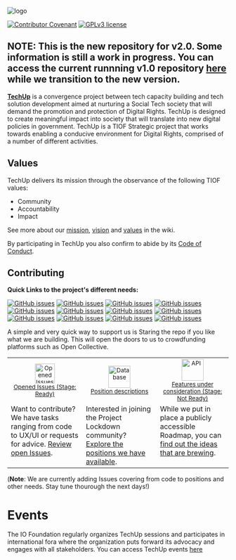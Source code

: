 <a id="top"></a>
![logo](https://user-images.githubusercontent.com/9198668/103223510-5adcb080-4961-11eb-9400-377d6ed310f0.png)



[![Contributor Covenant](https://img.shields.io/badge/Contributor%20Covenant-v2.0%20adopted-ff69b4.svg)](https://github.com/TheIOFoundation/TIOF/wiki/Code-of-Conduct)
[![GPLv3 license](https://img.shields.io/badge/License-GPLv3-blue.svg)](https://github.com/TheIOFoundation/ProjectLockdown/blob/master/LICENSE)

## NOTE: This is the new repository for v2.0. Some information is still a work in progress. You can access the current runnning v1.0 repository <a href="https://github.com/Code-for-All/lockdown/">here</a> while we transition to the new version.

[**TechUp**](https://TheIOFoundation.org/TechUp) is a convergence project between tech capacity building and tech solution development aimed at nurturing a Social Tech society that will demand the promotion and protection of Digital Rights. TechUp is designed to create meaningful impact into society that will translate into new digital policies in government. TechUp is a TIOF Strategic project that works towards enabling a conducive environment for Digital Rights, comprised of a number of different activities.

## Values

TechUp delivers its mission through the observance of the following TIOF values:

- Community
- Accountability
- Impact

See more about our [mission](https://github.com/TheIOFoundation/TIOF/wiki/About/#mission), [vision](https://github.com/TheIOFoundation/TIOF/wiki/About/#vision) and [values](https://github.com/TheIOFoundation/TIOF/wiki/About/#values) in the wiki.

By participating in TechUp you also confirm to abide by its [Code of Conduct](https://github.com/TheIOFoundation/TIOF/wiki/Code-of-Conduct).



## Contributing


**Quick Links to the project's different needs:**

[![GitHub issues](https://img.shields.io/github/issues-search/TheIOFoundation/TechUp?color=%23D44937&query=is%3Aopen+is%3Aissue+label%3A"⌨+Need%3A+Code"+label%3A"✔+Stage%3A+Ready"&label=%E2%8C%A8%20Need%3A%20Code)](https://github.com/TheIOFoundation/TechUp/issues?q=is%3Aopen+is%3Aissue+label%3A%22%E2%9C%94+Stage%3A+Ready%22+label:"%E2%8C%A8%20Need%3A%20Code") [![GitHub issues](https://img.shields.io/github/issues-search/TheIOFoundation/TechUp?color=%23D998FA&query=is%3Aopen+is%3Aissue+label%3A"🎨+Need%3A+Design"+label%3A"✔+Stage%3A+Ready"&label=%F0%9F%8E%A8%20Need%3A%20Design)](https://github.com/TheIOFoundation/TechUp/issues?q=is%3Aopen+is%3Aissue+label%3A%22%E2%9C%94+Stage%3A+Ready%22+label:"%F0%9F%8E%A8%20Need%3A%20Design") [![GitHub issues](https://img.shields.io/github/issues-search/TheIOFoundation/TechUp?color=%23FF8A50&query=is%3Aopen+is%3Aissue+label%3A"🖖+Need%3A+Position"+label%3A"✔+Stage%3A+Ready"&label=%F0%9F%96%96%20Need%3A%20Position)](https://github.com/TheIOFoundation/TechUp/issues?q=is%3Aopen+is%3Aissue+label%3A%22%E2%9C%94+Stage%3A+Ready%22+label:"%F0%9F%96%96%20Need%3A%20Position") [![GitHub issues](https://img.shields.io/github/issues-search/TheIOFoundation/TechUp?color=%2386D677&query=is%3Aopen+is%3Aissue+label%3A"🔋+Need%3A+Resource"+label%3A"✔+Stage%3A+Ready"&label=%F0%9F%94%8B%20Need%3A%20Resource)](https://github.com/TheIOFoundation/TechUp/issues?q=is%3Aopen+is%3Aissue+label%3A%22%E2%9C%94+Stage%3A+Ready%22+label:"%F0%9F%94%8B%20Need%3A%20Resource") [![GitHub issues](https://img.shields.io/github/issues-search/TheIOFoundation/TechUp?color=%230D3B66&query=is%3Aopen+is%3Aissue+label%3A"🗃+Need%3A+Procedure"+label%3A"✔+Stage%3A+Ready"&label=%F0%9F%97%83%20Need%3A%20Procedure)](https://github.com/TheIOFoundation/TechUp/issues?q=is%3Aopen+is%3Aissue+label%3A%22%E2%9C%94+Stage%3A+Ready%22+label:"%F0%9F%97%83%20Need%3A%20Procedure") [![GitHub issues](https://img.shields.io/github/issues-search/TheIOFoundation/TechUp?color=%2317BEBB&query=is%3Aopen+is%3Aissue+label%3A"🔍+Need%3A+Research"+label%3A"✔+Stage%3A+Ready"&label=%F0%9F%94%8D%20Need%3A%20Research)](https://github.com/TheIOFoundation/TechUp/issues?q=is%3Aopen+is%3Aissue+label%3A%22%E2%9C%94+Stage%3A+Ready%22+label:"%F0%9F%94%8D%20Need%3A%20Research") [![GitHub issues](https://img.shields.io/github/issues-search/TheIOFoundation/TechUp?color=%236184D8&query=is%3Aopen+is%3Aissue+label%3A"📑+Need%3A+Documentation"+label%3A"✔+Stage%3A+Ready"&label=%F0%9F%93%91%20Need%3A%20Documentation)](https://github.com/TheIOFoundation/TechUp/issues?q=is%3Aopen+is%3Aissue+label%3A%22%E2%9C%94+Stage%3A+Ready%22+label:"%F0%9F%93%91%20Need%3A%20Documentation") [![GitHub issues](https://img.shields.io/github/issues-search/TheIOFoundation/TechUp?color=%2388e6e8&query=is%3Aopen+is%3Aissue+label%3A"🔁+Need%3A+Translation"+label%3A"✔+Stage%3A+Ready"&label=%F0%9F%94%81%20Need%3A%20Translation)](https://github.com/TheIOFoundation/TechUp/issues?q=is%3Aopen+is%3Aissue+label%3A%22%E2%9C%94+Stage%3A+Ready%22+label:"%F0%9F%94%81%20Need%3A%20Translation") [![GitHub issues](https://img.shields.io/github/issues-search/TheIOFoundation/TechUp?color=%23533A71&query=is%3Aopen+is%3Aissue+label%3A"🛠+Need%3A+Tool"+label%3A"✔+Stage%3A+Ready"&label=%F0%9F%9B%A0%20Need%3A%20Tool)](https://github.com/TheIOFoundation/TechUp/issues?q=is%3Aopen+is%3Aissue+label%3A%22%E2%9C%94+Stage%3A+Ready%22+label:"%F0%9F%9B%A0%20Need%3A%20Tool") [![GitHub issues](https://img.shields.io/github/issues-search/TheIOFoundation/TechUp?color=%23F2E863&query=is%3Aopen+is%3Aissue+label%3A"🎯+Need%3A+Lead"+label%3A"✔+Stage%3A+Ready"&label=%F0%9F%8E%AF%20Need%3A%20Lead)](https://github.com/TheIOFoundation/TechUp/issues?q=is%3Aopen+is%3Aissue+label%3A%22%E2%9C%94+Stage%3A+Ready%22+label:"%F0%9F%8E%AF%20Need%3A%20Lead") [![GitHub issues](https://img.shields.io/github/issues-search/TheIOFoundation/TechUp?color=%23DBCDC6&query=is%3Aopen+is%3Aissue+label%3A"💡+Need%3A+Advice"+label%3A"✔+Stage%3A+Ready"&label=%F0%9F%92%A1%20Need%3A%20Advice)](https://github.com/TheIOFoundation/TechUp/issues?q=is%3Aopen+is%3Aissue+label%3A%22%E2%9C%94+Stage%3A+Ready%22+label:"%F0%9F%92%A1%20Need%3A%20Advice") [![GitHub issues](https://img.shields.io/github/issues-search/TheIOFoundation/TechUp?color=%23758173&query=is%3Aopen+is%3Aissue+label%3A"💼+Need%3A+Service"+label%3A"✔+Stage%3A+Ready"&label=%F0%9F%92%BC%20Need%3A%20Service)](https://github.com/TheIOFoundation/TechUp/issues?q=is%3Aopen+is%3Aissue+label%3A%22%E2%9C%94+Stage%3A+Ready%22+label:"%F0%9F%92%BC%20Need%3A%20Service")


A simple and very quick way to support us is Staring the repo if you like what we are building. This will open the doors to us to crowdfunding platforms such as Open Collective.

<table xwidth="100%">
  <tr align="center">
    <td xwidth="18%"><sub><a href="https://github.com/TheIOFoundation/ProjectLockdown/issues?q=is%3Aopen+is%3Aissue+label%3A%22Stage%3A+Ready%22"><img src="https://user-images.githubusercontent.com/9198668/101088120-2558d780-35ee-11eb-8655-976efa675820.png" alt="Opened Issues" title="Opened Issues" xwidth="100" height="45" />
<br/>
Opened Issues (Stage: Ready)</a>
</td>  
    <td xwidth="18%"><sub>
      <a href="https://github.com/TheIOFoundation/ProjectLockdown/issues?q=is%3Aopen+is%3Aissue+label%3A%22Stage%3A+Ready%22+label%3A%22Need%3A+Position%22"><img src="https://user-images.githubusercontent.com/9198668/101088123-268a0480-35ee-11eb-87df-e7b06a4e1196.png" alt="Database" title="Database" xwidth="100" height="50" />
<br/>
Position descriptions</a>
</td>
    <td xwidth="18%"><sub>
      <a href="https://github.com/TheIOFoundation/ProjectLockdown/issues?q=is%3Aopen+is%3Aissue+label%3A%22Stage%3A+Not+Ready%22"><img src="https://user-images.githubusercontent.com/9198668/101088115-238f1400-35ee-11eb-9186-e7887eda1394.png" alt="API" title="API" xwidth="100" height="50" />
<br/>
Features under consideration (Stage: Not Ready)</a>
</td>
  </tr>
  <tr valign="top">
    <td>Want to contribute? We have tasks ranging from code to UX/UI or requests for advice. <a href="https://github.com/TheIOFoundation/ProjectLockdown/issues?q=is%3Aopen+is%3Aissue+label%3A%22Stage%3A+Ready%22">Review open Issues</a>.</td>
   <td>Interested in joining the Project Lockdown community? <a href="https://github.com/TheIOFoundation/ProjectLockdown/issues?q=is%3Aopen+is%3Aissue+label%3A%22Stage%3A+Ready%22+label%3A%22Need%3A+Position%22">Explore the positions we have available</a>.</td>
    <td>While we put in place a publicly accessible Roadmap, you can <a href="https://github.com/TheIOFoundation/ProjectLockdown/issues?q=is%3Aopen+is%3Aissue+label%3A%22Stage%3A+Not+Ready%22">find out the ideas that are brewing</a>.</td>

  </tr>
 </table>

(**Note**: We are currently adding Issues covering from code to positions and other needs. Stay tune thourough the next days!)


# Events

The IO Foundation regularly organizes TechUp sessions and participates in international fora where the organization puts forward its advocacy and engages with all stakeholders. 
You can access TechUp events [here](https://www.meetup.com/TIOF-MY/)





